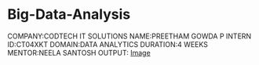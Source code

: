 # Big-Data-Analysis
COMPANY:CODTECH IT SOLUTIONS
NAME:PREETHAM GOWDA P
INTERN ID:CT04XKT
DOMAIN:DATA ANALYTICS
DURATION:4 WEEKS
MENTOR:NEELA SANTOSH
OUTPUT:
[Image](https://g!ithub.com/user-attachments/assets/f26a1cdf-cda1-4474-aa8b-598ce84dfdd1)

